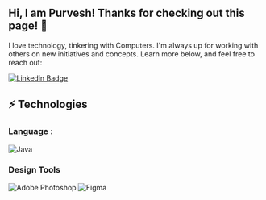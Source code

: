 ## Hi, I am Purvesh! Thanks for checking out this page! 👋

I love technology, tinkering with Computers. I'm always up for working with others on new initiatives and concepts. Learn more below, and feel free to reach out:

[![Linkedin Badge](https://img.shields.io/badge/-Purvesh_Deshmukh-blue?style=flat-square&logo=Linkedin&logoColor=white&link=https://www.linkedin.com/in/kamisamav2/)](https://www.linkedin.com/in/kamisamav2/)



## ⚡ Technologies

### Language :
![Java](https://img.shields.io/badge/java-%23ED8B00.svg?style=for-the-badge&logo=openjdk&logoColor=white)


### Design Tools
![Adobe Photoshop](https://img.shields.io/badge/Adobe%20Photoshop-31A8FF?style=for-the-badge&logo=Adobe%20Photoshop&logoColor=black)
![Figma](https://img.shields.io/badge/Figma-F24E1E?style=for-the-badge&logo=figma&logoColor=white)






